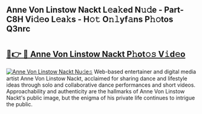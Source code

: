 ## Anne Von Linstow Nackt L𝚎a𝚔ed N𝚞𝚍e - Part-C8H Vi𝚍𝚎o L𝚎a𝚔s - H𝚘𝚝 O𝚗𝚕yf𝚊ns P𝚑𝚘tos Q3nrc

# <h2><a href="http://kf0eg2a.oniu.top/?m=Anne+Von+Linstow+Nackt">🔗👉 🔴 Anne Von Linstow Nackt P𝚑ot𝚘𝚜 V𝚒d𝚎o</a></h2>

[![Anne Von Linstow Nackt Nu𝚍e𝚜](https://i.imgur.com/0qMVB7G.gif)](http://kf0eg2a.oniu.top/?m=Anne+Von+Linstow+Nackt)
Web-based entertainer and digital media artist Anne Von Linstow Nackt, acclaimed for sharing dance and lifestyle ideas through solo and collaborative dance performances and short videos. Approachability and authenticity are the hallmarks of Anne Von Linstow Nackt's public image, but the enigma of his private life continues to intrigue the public.  
